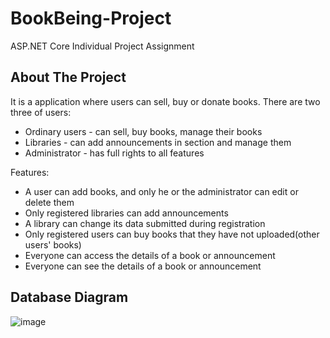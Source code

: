 # BookBeing-Project
ASP.NET Core Individual Project Assignment

About The Project
------------
It is a application where users can sell, buy or donate books. 
There are two three of users: 
 * Ordinary users - can sell, buy books, manage their books 
 * Libraries - can add announcements in section and manage them
 * Administrator - has full rights to all features 

Features:
* A user can add books, and only he or the administrator can edit or delete them
* Only registered libraries can add announcements
* A library can change its data submitted during registration 
* Only registered users can buy books that they have not uploaded(other users' books)
* Everyone can access the details of a book or announcement
* Everyone can see the details of a book or announcement

Database Diagram
------------
 ![image](https://user-images.githubusercontent.com/73797505/129964635-54fc9088-0d26-4f2a-8287-dabdb4f43f7b.png)

 